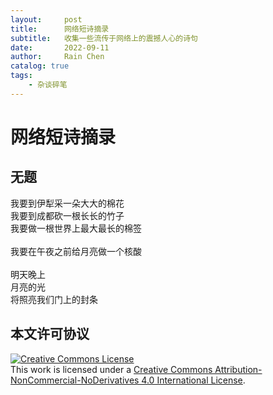 ```yaml
---
layout:     post
title:      网络短诗摘录
subtitle:   收集一些流传于网络上的震撼人心的诗句
date:       2022-09-11
author:     Rain Chen
catalog: true
tags:
    - 杂谈碎笔
---
```


# 网络短诗摘录

## 无题

我要到伊犁采一朵大大的棉花<br>
我要到成都砍一根长长的竹子<br>
我要做一根世界上最大最长的棉签<br><br>
我要在午夜之前给月亮做一个核酸<br><br>
明天晚上<br>
月亮的光<br>
将照亮我们门上的封条

## 本文许可协议

<a rel="license" href="http://creativecommons.org/licenses/by-nc-nd/4.0/"><img alt="Creative Commons License" style="border-width:0" src="https://i.creativecommons.org/l/by-nc-nd/4.0/88x31.png" /></a><br />This work is licensed under a <a rel="license" href="http://creativecommons.org/licenses/by-nc-nd/4.0/">Creative Commons Attribution-NonCommercial-NoDerivatives 4.0 International License</a>.
